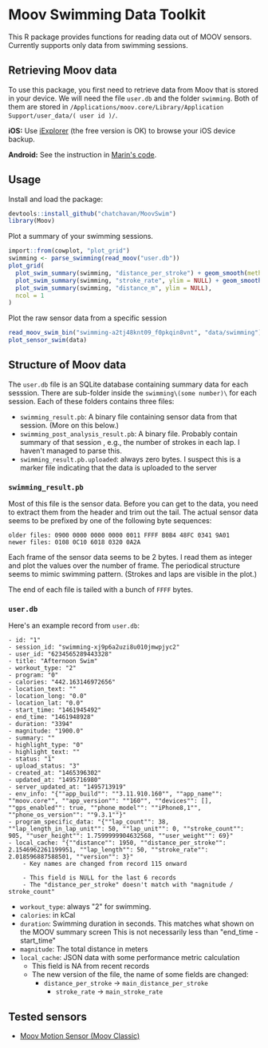 # Moov Swimming Data Toolkit

This R package provides functions for reading data out of MOOV sensors. Currently supports only data from swimming sessions.

## Retrieving Moov data

To use this package, you first need to retrieve data from Moov that is stored in your device.
We will need the file `user.db` and the folder `swimming`. Both of them are stored in 
`/Applications/moov.core/Library/Application Support/user_data/( user id )/`.

__iOS:__ Use [iExplorer](https://macroplant.com/iexplorer) (the free version is OK) to browse your iOS device backup.

__Android:__ See the instruction in [Marin's code](https://github.com/hoffoo/moov-csv).


## Usage

Install and load the package:

```r
devtools::install_github("chatchavan/MoovSwim")
library(Moov)
```

Plot a summary of your swimming sessions.

```r
import::from(cowplot, "plot_grid")
swimming <- parse_swimming(read_moov("user.db"))
plot_grid(
  plot_swim_summary(swimming, "distance_per_stroke") + geom_smooth(method="loess"),
  plot_swim_summary(swimming, "stroke_rate", ylim = NULL) + geom_smooth(method="loess"),
  plot_swim_summary(swimming, "distance_m", ylim = NULL),
  ncol = 1
)
```

Plot the raw sensor data from a specific session

```r
read_moov_swim_bin("swimming-a2tj48knt09_f0pkqin8vnt", "data/swimming")
plot_sensor_swim(data)
```

## Structure of Moov data

The `user.db` file is an SQLite database containing summary data for each sesssion.
There are sub-folder inside the `swimming\(some number)\`  for each session. 
Each of these folders contains three files:
  
  * `swimming_result.pb`: A binary file containing sensor data from that session. (More on this below.)
  * `swimming_post_analysis_result.pb`: A binary file. Probably contain summary of that session , e.g., the number of strokes in each lap. I haven't managed to parse this.
  * `swimming_result.pb.uploaded`: always zero bytes. I suspect this is a marker file indicating that the data is uploaded to the server

### `swimming_result.pb`

Most of this file is the sensor data. Before you can get to the data, you need to 
extract them from the header and trim out the tail. The actual sensor data seems 
to be prefixed by one of the following byte sequences:

```
older files: 0900 0000 0000 0000 0011 FFFF B0B4 48FC 0341 9A01
newer files: 0108 0C10 6018 0320 0A2A
```

Each frame of the sensor data seems to be 2 bytes. I read them as integer and plot
the values over the number of frame. The periodical structure seems to mimic
swimming pattern. (Strokes and laps are visible in the plot.)

The end of each file is tailed with a bunch of `FFFF` bytes.


### `user.db`

Here's an example record from `user.db`:

```
- id: "1"
- session_id: "swimming-xj9p6a2uzi8u010jmwpjyc2"
- user_id: "6234565289443328"
- title: "Afternoon Swim"
- workout_type: "2"
- program: "0"
- calories: "442.163146972656"
- location_text: ""
- location_long: "0.0"
- location_lat: "0.0"
- start_time: "1461945492"
- end_time: "1461948928"
- duration: "3394"
- magnitude: "1900.0"
- summary: ""
- highlight_type: "0"
- highlight_text: ""
- status: "1"
- upload_status: "3"
- created_at: "1465396302"
- updated_at: "1495716980"
- server_updated_at: "1495713919"
- env_info: "{""app_build"": ""3.11.910.160"", ""app_name"": ""moov.core"", ""app_version"": ""160"", ""devices"": [], ""gps_enabled"": true, ""phone_model"": ""iPhone8,1"", ""phone_os_version"": ""9.3.1""}"
- program_specific_data: "{""lap_count"": 38, ""lap_length_in_lap_unit"": 50, ""lap_unit"": 0, ""stroke_count"": 905, ""user_height"": 1.7599999904632568, ""user_weight"": 69}"
- local_cache: "{""distance"": 1950, ""distance_per_stroke"": 2.1546962261199951, ""lap_length"": 50, ""stroke_rate"": 2.018596887588501, ""version"": 3}"
	- Key names are changed from record 115 onward
	
	- This field is NULL for the last 6 records
	- The "distance_per_stroke" doesn't match with "magnitude / stroke_count"
```

* `workout_type`: always "2" for swimming.
* `calories`: in kCal
* `duration`: Swimming duration in seconds. This matches what shown on the MOOV summary screen This is not necessarily less than "end_time - start_time"
* `magnitude`: The total distance in meters
* `local_cache`: JSON data with some performance metric calculation
   * This field is NA from recent records
   * The new version of the file, the name of some fields are changed:
      - `distance_per_stroke` → `main_distance_per_stroke`
		  - `stroke_rate` → `main_stroke_rate`


## Tested sensors

* [Moov Motion Sensor (Moov Classic)](https://moov.zendesk.com/hc/en-us/articles/231668827-What-are-Moov-Classic-s-technical-specifications-tech-specs-)